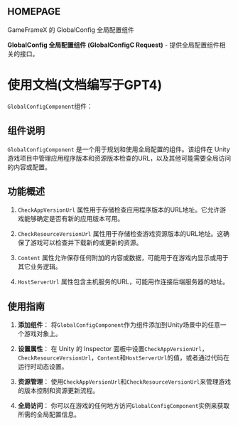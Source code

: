 ﻿## HOMEPAGE
GameFrameX 的 GlobalConfig 全局配置组件

 **GlobalConfig 全局配置组件 (GlobalConfigC Request)** - 提供全局配置组件相关的接口。


# 使用文档(文档编写于GPT4)

`GlobalConfigComponent`组件：

## 组件说明

`GlobalConfigComponent` 是一个用于规划和使用全局配置的组件。该组件在 Unity 游戏项目中管理应用程序版本和资源版本检查的URL，以及其他可能需要全局访问的内容或配置。

## 功能概述

1. `CheckAppVersionUrl` 属性用于存储检查应用程序版本的URL地址。它允许游戏能够确定是否有新的应用版本可用。

2. `CheckResourceVersionUrl` 属性用于存储检查游戏资源版本的URL地址。这确保了游戏可以检查并下载新的或更新的资源。

3. `Content` 属性允许保存任何附加的内容或数据，可能用于在游戏内显示或用于其它业务逻辑。

4. `HostServerUrl` 属性包含主机服务的URL，可能用作连接后端服务器的地址。

## 使用指南

1. **添加组件**： 将`GlobalConfigComponent`作为组件添加到Unity场景中的任意一个游戏对象上。

2. **设置属性**： 在 Unity 的 Inspector 面板中设置`CheckAppVersionUrl`，`CheckResourceVersionUrl`，`Content`和`HostServerUrl`的值，或者通过代码在运行时动态设置。

3. **资源管理**： 使用`CheckAppVersionUrl`和`CheckResourceVersionUrl`来管理游戏的版本控制和资源更新流程。

4. **全局访问**： 你可以在游戏的任何地方访问`GlobalConfigComponent`实例来获取所需的全局配置信息。
